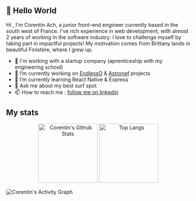 ## 👋 Hello World

Hi , I'm Corentin Ach, a junior front-end engineer currently based in the south west of France. I've rich experience in web development, with almost 2 years of working in the software industry. I love to challenge myself by taking part in impactful projects! My motivation comes from Brittany lands in beautiful Finistère, where I grew up.

- 🚀  I'm working with a startup company (aprenticeship with my engineering school)
- 🔭  I’m currently working on [EndlessO](https://corentin-ach.notion.site/Ocean-Quality-c3e3d825e4eb43f9a7503300911a4309) & [Astronef](https://blog.astronef.app) projects
- 🌱  I’m currently learning React Native & Express
- 💬  Ask me about my best surf spot
- 📫  How to reach me : [follow me on linkedin](https://www.linkedin.com/in/corentin-ach-0948b71b1/)

## My stats
<p align="center">
  <img alt="Corentin's Github Stats" src="https://github-readme-stats.vercel.app/api?username=corentin-ach&show_icons=true&count_private=true&theme=react&hide_border=true&bg_color=1F222E&title_color=F85D7F&icon_color=F8D866&hide=stars,prs" height="162px"/>
    <img alt="Top Langs" src="https://github-readme-stats.vercel.app/api/top-langs/?username=corentin-ach&langs_count=8&layout=compact&theme=react&hide_border=true&bg_color=1F222E&title_color=F85D7F&icon_color=F8D866&hide=Jupyter%20Notebook" height="162px"/>
</p>
<img alt="Corentin's Activity Graph" src="https://activity-graph.herokuapp.com/graph?username=corentin-ach&bg_color=1F222E&color=F8D866&line=de3187&point=5a9bdb&hide_border=true" />
